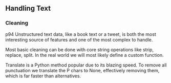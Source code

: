 ## Handling Text

### Cleaning
 p94
Unstructured text data, like a book text or a tweet, is both the most interesting 
source of features and one of the most complex to handle.

Most basic cleaning can be done with core string operations like strip, replace, split.
In the real world we will most likely define a custom function.

Translate is a Python method popular due to its blazing speed.
To remove all punctuation we translate the P chars to None, effectively 
removing them, which is far faster than alternatives.